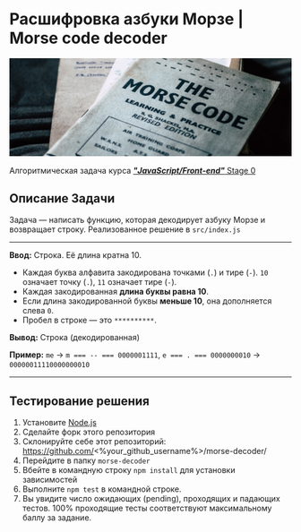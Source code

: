# **Расшифровка азбуки Морзе**  |  **Morse code decoder**

![Morse code decoder](./public/morse-code.jpg)

Алгоритмическая задача курса [**_"JavaScript/Front-end"_** Stage 0](https://rs.school/js-stage0/)

## Описание Задачи

Задача — написать функцию, которая декодирует азбуку Морзе и возвращает строку.
Реализованное решение в `src/index.js`

---

**Ввод:** Строка. Её длина кратна 10.
- Каждая буква алфавита закодирована точками (`.`) и тире (`-`). `10` означает точку (`.`), `11` означает тире (`-`).
- Каждая закодированная **длина буквы равна 10**.
- Если длина закодированной буквы **меньше 10**, она дополняется слева `0`.
- Пробел в строке — это `**********`.

**Вывод:** Строка (декодированная)

**Пример:** `me` -> `m === -- === 0000001111`, `e === . === 0000000010` -> `00000011110000000010`

---

## Тестирование решения
1. Установите [Node.js](https://nodejs.org/en/download/)
2. Сделайте форк этого репозитория
3. Склонируйте себе этот репозиторий: https://github.com/<%your_github_username%>/morse-decoder/
4. Перейдите в папку `morse-decoder`
5. Вбейте в командную строку `npm install` для установки зависимостей
6. Выполните `npm test` в командной строке.
7. Вы увидите число ожидающих (pending), проходящих и падающих тестов. 100% проходящие тесты соответствуют максимальному баллу за задание.